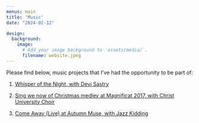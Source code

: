 ```yaml
---
menus: main
title: 'Music'
date: "2024-02-12"

design:
  background:
    image:
      # Add your image background to `assets/media/`.
      filename: website.jpeg
---
```


Please find below, music projects that I've had the opportunity to be part of: 

1. [Whisper of the Night, with Devi Sastry](https://www.youtube.com/watch?v=g4dj9ffDVSY)

2. [Sing we now of Christmas medley at Magnificat 2017, with Christ University Choir](https://www.youtube.com/watch?v=Z-BjTJovwbc)

3. [Come Away (Live) at Autumn Muse, with Jazz Kidding](https://www.youtube.com/watch?v=GbjTGIbmOvc)

